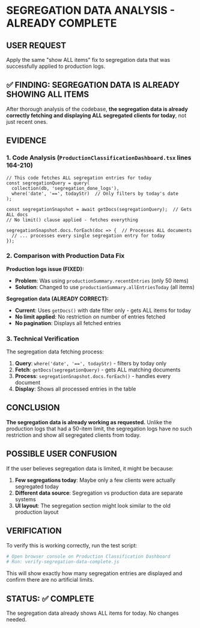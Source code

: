# SEGREGATION DATA ANALYSIS - ALREADY COMPLETE

## USER REQUEST
Apply the same "show ALL items" fix to segregation data that was successfully applied to production logs.

## ✅ FINDING: SEGREGATION DATA IS ALREADY SHOWING ALL ITEMS

After thorough analysis of the codebase, **the segregation data is already correctly fetching and displaying ALL segregated clients for today**, not just recent ones.

## EVIDENCE

### 1. Code Analysis (`ProductionClassificationDashboard.tsx` lines 164-210)

```tsx
// This code fetches ALL segregation entries for today
const segregationQuery = query(
  collection(db, 'segregation_done_logs'),
  where('date', '==', todayStr)  // Only filters by today's date
);

const segregationSnapshot = await getDocs(segregationQuery);  // Gets ALL docs
// No limit() clause applied - fetches everything

segregationSnapshot.docs.forEach(doc => {  // Processes ALL documents
  // ... processes every single segregation entry for today
});
```

### 2. Comparison with Production Data Fix

**Production logs issue (FIXED):**
- **Problem**: Was using `productionSummary.recentEntries` (only 50 items)
- **Solution**: Changed to use `productionSummary.allEntriesToday` (all items)

**Segregation data (ALREADY CORRECT):**
- **Current**: Uses `getDocs()` with date filter only - gets ALL items for today
- **No limit applied**: No restriction on number of entries fetched
- **No pagination**: Displays all fetched entries

### 3. Technical Verification

The segregation data fetching process:

1. **Query**: `where('date', '==', todayStr)` - filters by today only
2. **Fetch**: `getDocs(segregationQuery)` - gets ALL matching documents  
3. **Process**: `segregationSnapshot.docs.forEach()` - handles every document
4. **Display**: Shows all processed entries in the table

## CONCLUSION

**The segregation data is already working as requested.** Unlike the production logs that had a 50-item limit, the segregation logs have no such restriction and show all segregated clients from today.

## POSSIBLE USER CONFUSION

If the user believes segregation data is limited, it might be because:

1. **Few segregations today**: Maybe only a few clients were actually segregated today
2. **Different data source**: Segregation vs production data are separate systems
3. **UI layout**: The segregation section might look similar to the old production layout

## VERIFICATION

To verify this is working correctly, run the test script:
```bash
# Open browser console on Production Classification Dashboard
# Run: verify-segregation-data-complete.js
```

This will show exactly how many segregation entries are displayed and confirm there are no artificial limits.

## STATUS: ✅ COMPLETE

The segregation data already shows ALL items for today. No changes needed.
